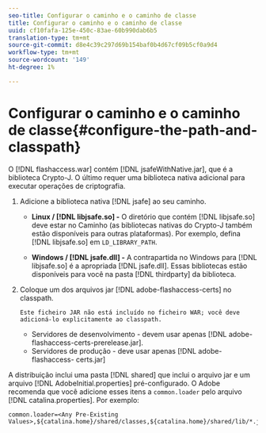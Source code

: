 ```yaml
---
seo-title: Configurar o caminho e o caminho de classe
title: Configurar o caminho e o caminho de classe
uuid: cf10fafa-125e-450c-83ae-60b990dab6b5
translation-type: tm+mt
source-git-commit: d8e4c39c297d69b154baf0b4d67cf09b5cf0a9d4
workflow-type: tm+mt
source-wordcount: '149'
ht-degree: 1%

---
```



# Configurar o caminho e o caminho de classe{#configure-the-path-and-classpath}

O [!DNL flashaccess.war] contém [!DNL jsafeWithNative.jar], que é a biblioteca Crypto-J. O último requer uma biblioteca nativa adicional para executar operações de criptografia.

1. Adicione a biblioteca nativa [!DNL jsafe] ao seu caminho.

   * **Linux /  [!DNL libjsafe.so] -** O diretório que contém  [!DNL libjsafe.so] deve estar no Caminho (as bibliotecas nativas do Crypto-J também estão disponíveis para outras plataformas). Por exemplo, defina [!DNL libjsafe.so] em `LD_LIBRARY_PATH`.

   * **Windows /  [!DNL jsafe.dll] -** A contrapartida no Windows para  [!DNL libjsafe.so] é a apropriada  [!DNL jsafe.dll].
   Essas bibliotecas estão disponíveis para você na pasta [!DNL thirdparty] da biblioteca.
1. Coloque um dos arquivos jar [!DNL adobe-flashaccess-certs] no classpath.

       Este ficheiro JAR não está incluído no ficheiro WAR; você deve adicioná-lo explicitamente ao classpath.
   
   * Servidores de desenvolvimento - devem usar apenas [!DNL adobe-flashaccess-certs-prerelease.jar].
   * Servidores de produção - deve usar apenas [!DNL adobe-flashaccess- certs.jar]

A distribuição inclui uma pasta [!DNL shared] que inclui o arquivo jar e um arquivo [!DNL AdobeInitial.properties] pré-configurado. O Adobe recomenda que você adicione esses itens a `common.loader` pelo arquivo [!DNL catalina.properties]. Por exemplo:

```
common.loader=<Any Pre-Existing Values>,${catalina.home}/shared/classes,${catalina.home}/shared/lib/*.jar
```


